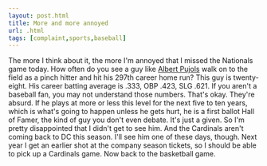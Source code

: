 ```yaml
---
layout: post.html
title: More and more annoyed
url: .html
tags: [complaint,sports,baseball]
---
```

The more I think about it, the more I'm annoyed that I missed the Nationals game today. How often do you see a guy like [Albert Pujols](http://www.baseball-reference.com/p/pujolal01.shtml) walk on to the field as a pinch hitter and hit his 297th career home run? This guy is twenty-eight. His career batting average is .333, OBP .423, SLG .621. If you aren't a baseball fan, you may not understand those numbers. That's okay. They're absurd. If he plays at more or less this level for the next five to ten years, which is what's going to happen unless he gets hurt, he is a first ballot Hall of Famer, the kind of guy you don't even debate. It's just a given. So I'm pretty disappointed that I didn't get to see him. And the Cardinals aren't coming back to DC this season. I'll see him one of these days, though. Next year I get an earlier shot at the company season tickets, so I should be able to pick up a Cardinals game. Now back to the basketball game. 
